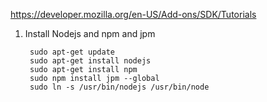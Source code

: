 https://developer.mozilla.org/en-US/Add-ons/SDK/Tutorials


1. Install Nodejs and npm and jpm
    
        sudo apt-get update
        sudo apt-get install nodejs
        sudo apt-get install npm
        sudo npm install jpm --global
        sudo ln -s /usr/bin/nodejs /usr/bin/node